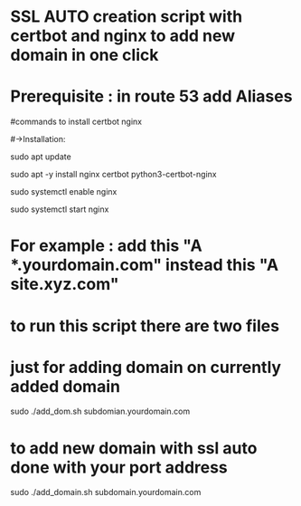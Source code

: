 # SSL AUTO creation script with certbot and nginx to add new domain in one click 

# Prerequisite : in route 53 add Aliases 

#commands to install certbot nginx 

#→Installation:

sudo apt update

sudo apt -y install nginx certbot python3-certbot-nginx 

sudo systemctl enable nginx

sudo systemctl start nginx



# For example : add this "A *.yourdomain.com" instead this "A site.xyz.com" 

# to run this script there are two files 



# just for adding domain on currently added domain

sudo ./add_dom.sh subdomian.yourdomain.com

# to add new domain with ssl auto done with your port address 

sudo ./add_domain.sh subdomain.yourdomain.com

